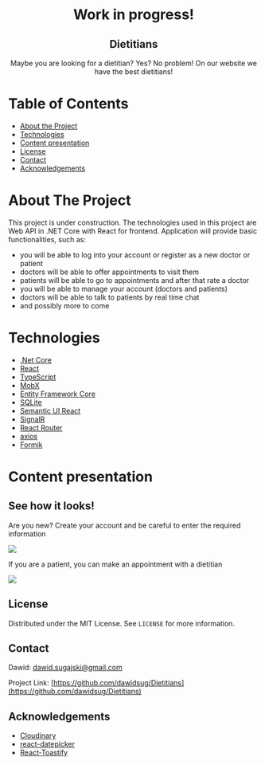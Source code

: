 <p align="center">
  <h1 align="center">Work in progress!</h1> 
  <h2 align="center">Dietitians</h2>
  <p align="center">
    Maybe you are looking for a dietitian? Yes? No problem! On our website we have the best dietitians!
    <br />
  </p>
</p>



<!-- TABLE OF CONTENTS -->
# Table of Contents

* [About the Project](#about-the-project)
* [Technologies](#technologies)
* [Content presentation](#content-presentation)
* [License](#license)
* [Contact](#contact)
* [Acknowledgements](#acknowledgements)



<!-- ABOUT THE PROJECT -->
# About The Project

This project is under construction. The technologies used in this project are Web API in .NET Core with React for frontend. Application will provide basic functionalities, such as:

- you will be able to log into your account or register as a new doctor or patient
- doctors will be able to offer appointments to visit them
- patients will be able to go to appointments and after that rate a doctor
- you will be able to manage your account (doctors and patients)
- doctors will be able to talk to patients by real time chat
- and possibly more to come



# Technologies

* [.Net Core](https://docs.microsoft.com/pl-pl/aspnet/core/?view=aspnetcore-5.0)
* [React](https://pl.reactjs.org/)
* [TypeScript](https://www.typescriptlang.org/)
* [MobX](https://mobx.js.org/README.html)
* [Entity Framework Core](https://docs.microsoft.com/pl-pl/ef/)
* [SQLite](https://www.sqlite.org/index.html)
* [Semantic UI React](https://react.semantic-ui.com/)
* [SignalR](https://dotnet.microsoft.com/apps/aspnet/signalr)
* [React Router](https://reactrouter.com/web/guides/quick-start)
* [axios](https://github.com/axios/axios)
* [Formik](https://formik.org/)



<!-- USAGE EXAMPLES -->
# Content presentation

## See how it looks!

Are you new? Create your account and be careful to enter the required information

![](https://res.cloudinary.com/dc5jt2cwt/image/upload/v1635243389/GIFs/Dietitians/e835cea5df0793265e7175d54caf7681_xzoush.gif)

If you are a patient, you can make an appointment with a dietitian

![](https://res.cloudinary.com/dc5jt2cwt/image/upload/v1635243390/GIFs/Dietitians/6ef736db73d572ac9cc2b69d507a4e0e_c699sz.gif)



<!-- LICENSE -->
## License

Distributed under the MIT License. See `LICENSE` for more information.



<!-- CONTACT -->
## Contact

Dawid: dawid.sugajski@gmail.com

Project Link: [https://github.com/dawidsug/Dietitians](https://github.com/dawidsug/Dietitians)



<!-- ACKNOWLEDGEMENTS -->
## Acknowledgements
* [Cloudinary](https://cloudinary.com/)
* [react-datepicker](https://www.npmjs.com/package/react-datepicker)
* [React-Toastify](https://www.npmjs.com/package/react-toastify)
